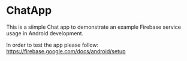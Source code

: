 # ChatApp

This is a siimple Chat app to demonstrate an example Firebase service usage in Android development.

In order to test the app please follow:
https://firebase.google.com/docs/android/setup
